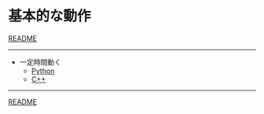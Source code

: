 # 基本的な動作

[README](../README.md)

---

- 一定時間動く
  - [Python](./simple_move_py_01.md)
  - [C++](./simple_move_cpp_01.md)

---

[README](../README.md)

